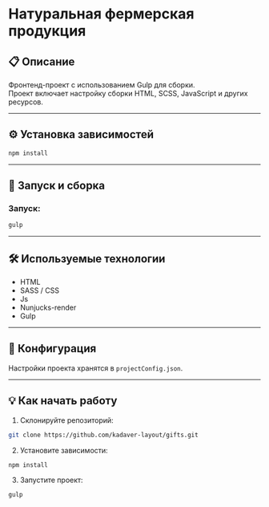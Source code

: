# Натуральная фермерская продукция

## 📋 Описание

Фронтенд-проект с использованием Gulp для сборки.  
Проект включает настройку сборки HTML, SCSS, JavaScript и других ресурсов.

---
## ⚙️ Установка зависимостей

```bash
npm install
```


---

## 🚀 Запуск и сборка

### Запуск:
```bash
gulp
```

---

## 🛠 Используемые технологии

- HTML
- SASS / CSS
- Js
- Nunjucks-render
- Gulp

---

## 📄 Конфигурация

Настройки проекта хранятся в `projectConfig.json`.

---

## 💡 Как начать работу

1. Склонируйте репозиторий:
```bash
git clone https://github.com/kadaver-layout/gifts.git
```

2. Установите зависимости:
```bash
npm install
```

3. Запустите проект:
```bash
gulp
```



